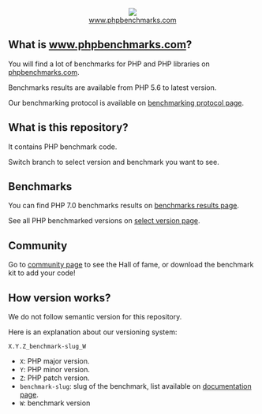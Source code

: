 <p align="center">
  <img src="http://www.phpbenchmarks.com/images/logo_github.png">
  <br>
  <a href="http://www.phpbenchmarks.com" target="_blank">www.phpbenchmarks.com</a>
</p>

## What is www.phpbenchmarks.com?

You will find a lot of benchmarks for PHP and PHP libraries on [phpbenchmarks.com](http://www.phpbenchmarks.com).

Benchmarks results are available from PHP 5.6 to latest version.

Our benchmarking protocol is available on [benchmarking protocol page](http://www.phpbenchmarks.com/en/documentation/benchmarking-protocol).

## What is this repository?

It contains PHP benchmark code.

Switch branch to select version and benchmark you want to see.

## Benchmarks

You can find PHP 7.0 benchmarks results on
[benchmarks results page](http://www.phpbenchmarks.com/en/benchmark/php/7.0).

See all PHP benchmarked versions on [select version page](http://www.phpbenchmarks.com/en/benchmark/php/version).

## Community

Go to [community page](http://www.phpbenchmarks.com/en/community) to see the Hall of fame, or download the benchmark kit to add your code!

## How version works?

We do not follow semantic version for this repository.

Here is an explanation about our versioning system:

`X.Y.Z_benchmark-slug_W`

* `X`: PHP major version.
* `Y`: PHP minor version.
* `Z`: PHP patch version.
* `benchmark-slug`: slug of the benchmark, list available on [documentation page](http://www.phpbenchmarks.com/en/documentation).
* `W`: benchmark version
